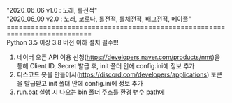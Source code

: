 "2020_06_06 v1.0 : 노래, 롤전적" <br>
"2020_06_09 v2.0 : 노래, 코로나, 롤전적, 롤체전적, 배그전적, 메이플" <br>
===========================================================================<br>
Python 3.5 이상 3.8 버전 이하 설치 필수!!!
1. 네이버 오픈 API 이용 신청(https://developers.naver.com/products/nmt)을 통해 Client ID, Secret 발급 후, init 폴더 안에 config.ini에 정보 추가<br>
2. 디스코드 봇을 만들어서(https://discord.com/developers/applications) 토큰을 발급받고 init 폴더 안에 config.ini에 정보 추가
3. run.bat 실행 시 나오는 bin 폴더 주소를 환경 변수 path에 
